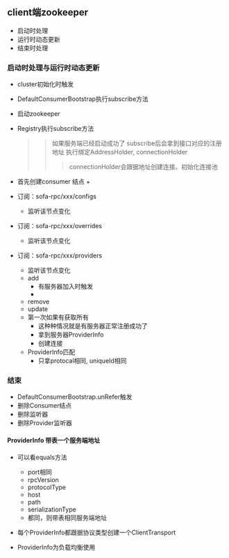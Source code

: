 ## client端zookeeper 
 * 启动时处理
 * 运行时动态更新
 * 结束时处理

### 启动时处理与运行时动态更新
 * cluster初始化时触发
 * DefaultConsumerBootstrap执行subscribe方法
 * 启动zookeeper
 * Registry执行subscribe方法
   >>如果服务端已经启动成功了
   >>subscribe后会拿到接口对应的注册地址
   >>执行绑定AddressHolder, connectionHolder
   >>> connectionHolder会跟据地址创建连接。初始化连接池
   
 * 首先创建consumer 结点
   + 
   
 * 订阅：sofa-rpc/xxx/configs
   + 监听该节点变化
   
 * 订阅：sofa-rpc/xxx/overrides
   + 监听该节点变化 
   
 * 订阅：sofa-rpc/xxx/providers
   + 监听该节点变化
   + add
     - 有服务器加入时触发
     - 
   + remove
   + update
   + 第一次如果有获取所有
     - 这种种情况就是有服务器正常注册成功了
     - 拿到服务器ProviderInfo
     - 创建连接
   + ProviderInfo匹配
     - 只拿protocal相同, uniqueId相同
     
### 结束
 * DefaultConsumerBootstrap.unRefer触发
 * 删除Consumer结点
 * 删除监听器
 * 删除Provider监听器
     
#### ProviderInfo 带表一个服务端地址
 * 可以看equals方法
   + port相同
   + rpcVersion
   + protocolType
   + host
   + path
   + serializationType
   + 都同，则带表相同服务端地址
   
 * 每个ProviderInfo都跟据协议类型创建一个ClientTransport
 
 * ProviderInfo为负载均衡使用